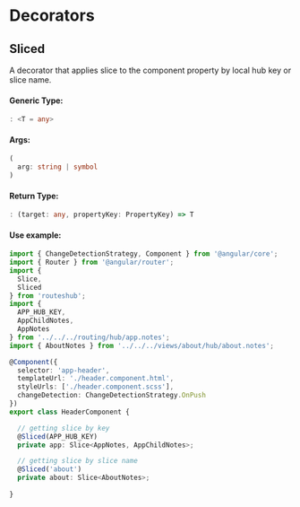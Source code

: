 # Decorators

## Sliced

A decorator that applies slice to the component property by local hub key or slice name. 

#### Generic Type:

```typescript
: <T = any>
```

#### Args:

```typescript
(
  arg: string | symbol
)
```

####  Return Type:

```typescript
: (target: any, propertyKey: PropertyKey) => T
```

#### Use example:

```typescript
import { ChangeDetectionStrategy, Component } from '@angular/core';
import { Router } from '@angular/router';
import {
  Slice,
  Sliced
} from 'routeshub';
import {
  APP_HUB_KEY,
  AppChildNotes,
  AppNotes
} from '../../../routing/hub/app.notes';
import { AboutNotes } from '../../../views/about/hub/about.notes';

@Component({
  selector: 'app-header',
  templateUrl: './header.component.html',
  styleUrls: ['./header.component.scss'],
  changeDetection: ChangeDetectionStrategy.OnPush
})
export class HeaderComponent {

  // getting slice by key
  @Sliced(APP_HUB_KEY)
  private app: Slice<AppNotes, AppChildNotes>;

  // getting slice by slice name
  @Sliced('about')
  private about: Slice<AboutNotes>;
  
}

```

